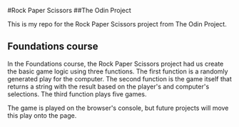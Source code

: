 #Rock Paper Scissors
##The Odin Project

This is my repo for the Rock Paper Scissors project from The Odin Project.

## Foundations course
In the Foundations course, the Rock Paper Scissors project had us create the basic game logic using three functions.  The first function is a randomly generated play for the computer.  The second function is the game itself that returns a string with the result based on the player's and computer's selections.  The third function plays five games.

The game is played on the browser's console, but future projects will move this play onto the page.
